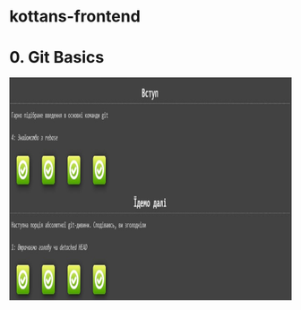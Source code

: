 # kottans-frontend

# 0. Git Basics
<img width="1107" height="398" src="./images/git_basics.jpg" alt="git basics">